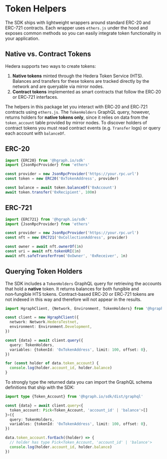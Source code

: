 # Token Helpers

The SDK ships with lightweight wrappers around standard ERC-20 and ERC-721 contracts. Each wrapper uses `ethers.js` under the hood and exposes common methods so you can easily integrate token functionality in your application.

## Native vs. Contract Tokens

Hedera supports two ways to create tokens:

1. **Native tokens** minted through the Hedera Token Service (HTS). Balances and transfers for these tokens are tracked directly by the network and are queryable via mirror nodes.
2. **Contract tokens** implemented as smart contracts that follow the ERC‑20 or ERC‑721 interfaces.

The helpers in this package let you interact with ERC‑20 and ERC‑721 contracts using `ethers.js`. The `TokenHolders` GraphQL query, however, returns holders for **native tokens only**, since it relies on data from the `token_account` table provided by mirror nodes. To discover holders of contract tokens you must read contract events (e.g. `Transfer` logs) or query each account with `balanceOf`.

## ERC-20

```typescript
import {ERC20} from '@hgraph.io/sdk'
import {JsonRpcProvider} from 'ethers'

const provider = new JsonRpcProvider('https://your.rpc.url')
const token = new ERC20('0xTokenAddress', provider)

const balance = await token.balanceOf('0xAccount')
await token.transfer('0xRecipient', 100n)
```

## ERC-721

```typescript
import {ERC721} from '@hgraph.io/sdk'
import {JsonRpcProvider} from 'ethers'

const provider = new JsonRpcProvider('https://your.rpc.url')
const nft = new ERC721('0xCollectionAddress', provider)

const owner = await nft.ownerOf(1n)
const uri = await nft.tokenURI(1n)
await nft.safeTransferFrom('0xOwner', '0xReceiver', 1n)
```

## Querying Token Holders

The SDK includes a `TokenHolders` GraphQL query for retrieving the accounts that
hold a **native** token. It returns balances for both fungible and non‑fungible
HTS tokens. Contract-based ERC‑20 or ERC‑721 tokens are not indexed in this way
and therefore will not appear in the results.

```typescript
import HgraphClient, {Network, Environment, TokenHolders} from '@hgraph.io/sdk'

const client = new HgraphClient({
  network: Network.HederaTestnet,
  environment: Environment.Development,
})

const {data} = await client.query({
  query: TokenHolders,
  variables: {tokenId: '0xTokenAddress', limit: 100, offset: 0},
})

for (const holder of data.token_account) {
  console.log(holder.account_id, holder.balance)
}
```

To strongly type the returned data you can import the GraphQL schema
definitions that ship with the SDK:

```typescript
import type {Token_Account} from '@hgraph.io/sdk/dist/graphql'

const {data} = await client.query<{
  token_account: Pick<Token_Account, 'account_id' | 'balance'>[]
}>({
  query: TokenHolders,
  variables: {tokenId: '0xTokenAddress', limit: 100, offset: 0},
})

data.token_account.forEach((holder) => {
  // holder has type Pick<Token_Account, 'account_id' | 'balance'>
  console.log(holder.account_id, holder.balance)
})
```
